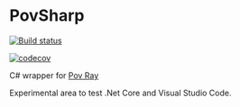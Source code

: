 # PovSharp
[![Build status](https://ci.appveyor.com/api/projects/status/qqe7udujs8745i3e?svg=true)](https://ci.appveyor.com/project/fremag/povsharp)


[![codecov](https://codecov.io/gh/fremag/PovSharp/branch/master/graph/badge.svg)](https://codecov.io/gh/fremag/PovSharp)


C# wrapper for [Pov Ray](http://www.povray.org)

Experimental area to test .Net Core and Visual Studio Code.
